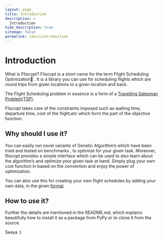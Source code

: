 ```yaml
---
layout: page
title: Introduction
description: >
  Introduction
hide_description: true
sitemap: false
permalink: /docs/introduction
---
```



# Introduction


What is Fliscopt?
	Fliscopt is a short name for the term Flight Scheduling Optimization🛫  . It is a library you can use for scheduling flights which are round trips  from given locations to a given location and back.
  
  The Flight Scheduling problem in essence is a form of a [Travelling Salesman Problem(TSP)](https://en.wikipedia.org/wiki/Travelling_salesman_problem).
  
  Fliscopt takes care of the constraints imposed such as waiting time, departure time, cost of the flight,etc which form the part of the objective function.

## Why should I use it?
You can easily run novel variants of Genetic Algorithm’s which have been tried and tested on benchmarks , to optimize for your given task. Moreover, fliscopt provides a simple interface which can be used to also learn about the algorithm’s and optimize your given task at hand. Simply plug your own cost function in based on the convention and enjoy the power of optimization.

You can also use this for creating your own flight schedules by adding your own data, in the given [format](https://github.com/Agrover112/fliscopt/blob/master/data/flights.txt).

## How to use it?
Further the details are mentioned in the README.md, which explains beautifully how to install it as a package from PyPy or to clone it from the source.

Seeya :)
